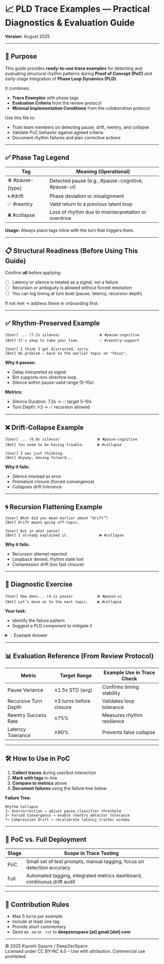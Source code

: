 # 📈 PLD Trace Examples — Practical Diagnostics & Evaluation Guide
**Version:** August 2025

---

## 🧭 Purpose

This guide provides **ready-to-use trace examples** for detecting and evaluating structural rhythm patterns during **Proof of Concept (PoC)** and early-stage integration of **Phase Loop Dynamics (PLD)**.

It combines:
- **Trace Examples** with phase tags
- **Evaluation Criteria** from the review protocol
- **Minimal Implementation Conditions** from the collaboration protocol

Use this file to:
- Train team members on detecting pause, drift, reentry, and collapse
- Validate PoC behavior against agreed criteria
- Document rhythm failures and plan corrective actions

---

## ✅ Phase Tag Legend

| Tag                  | Meaning (Operational)                          |
|----------------------|------------------------------------------------|
| ⏸️ #pause-[type]     | Detected pause (e.g., #pause-cognitive, #pause-ui) |
| 🌀 #drift             | Phase deviation or misalignment                |
| ✅ #reentry           | Valid return to a previous latent loop         |
| ❌ #collapse          | Loss of rhythm due to misinterpretation or overdrive |

**Usage:** Always place tags inline with the turn that triggers them.

---

## 📋 Structural Readiness (Before Using This Guide)

Confirm **all** before applying:
- [ ] Latency or silence is treated as a signal, not a failure
- [ ] Recursion or ambiguity is allowed without forced resolution
- [ ] You can log timing at turn level (pause, latency, recursion depth)

If not met → address these in onboarding first.

---

## ✅ Rhythm-Preserved Example

```
[User] ... (7.2s silence)                  ⏸️ #pause-cognitive
[Bot] It's okay to take your time.         ✅ #reentry-support

[User] I think I got distracted, sorry.
[Bot] No problem — back to the earlier topic on "focus".
```

**Why it passes:**
- Delay interpreted as signal
- Bot supports non-directive loop
- Silence within pause-valid range (5–10s)

**Metrics:**
- Silence Duration: 7.2s → ✅ target 5–10s
- Turn Depth: ≥3 → ✅ recursion allowed

---

## ❌ Drift-Collapse Example

```
[User] ... (6.8s silence)                 ⏸️ #pause-cognitive
[Bot] You seem to be having trouble.      ❌ #collapse

[User] I was just thinking.
[Bot] Anyway, moving forward...
```

**Why it fails:**
- Silence misread as error
- Premature closure (forced convergence)
- Collapses drift tolerance

---

## 🌀 Recursion Flattening Example

```
[User] What did you mean earlier about “drift”?
[Bot] Drift means going off-topic.

[User] But in what sense?
[Bot] I already explained it.              ❌ #collapse
```

**Why it fails:**
- Recursion attempt rejected
- Loopback denied, rhythm state lost
- Compression drift (too fast closure)

---

## 🧩 Diagnostic Exercise

```
[User] How does... (4.1s pause)           ⏸️ #pause-ui
[Bot] Let’s move on to the next topic.    ❌ #collapse
```

**Your task:**
- Identify the failure pattern
- Suggest a PLD component to mitigate it

<details><summary>💡 Example Answer</summary>

**Pattern:** Premature closure  
**Fix:** Adjust `pause_classifier_bot.py` thresholds in `latency_tracker.py`
</details>

---

## 📊 Evaluation Reference (From Review Protocol)

| Metric                | Target Range           | Example Use in Trace Check |
|-----------------------|------------------------|----------------------------|
| Pause Variance        | ±1.5s STD (avg)        | Confirms timing stability  |
| Recursive Turn Depth  | ≥3 turns before closure| Validates loop tolerance   |
| Reentry Success Rate  | ≥75%                   | Measures rhythm resilience |
| Latency Tolerance     | ≥90%                   | Prevents false collapse    |

---

## 🛠 How to Use in PoC

1. **Collect traces** during user/bot interaction
2. **Mark with tags** in-line
3. **Compare to metrics** above
4. **Document failures** using the failure tree below

**Failure Tree:**
```
Rhythm Collapse
├─ Overcorrection → adjust pause_classifier threshold
├─ Forced Convergence → enable reentry_detector tolerance
└─ Compression Drift → recalibrate latency_tracker window
```

---

## 📌 PoC vs. Full Deployment

| Stage   | Scope in Trace Testing |
|---------|------------------------|
| PoC     | Small set of test prompts, manual tagging, focus on detection accuracy |
| Full    | Automated tagging, integrated metrics dashboard, continuous drift audit |

---

## 🤝 Contribution Rules

- Max 5 turns per example
- Include at least one tag
- Provide short commentary
- Send as `.md` or `.txt` to **deepzenspace [at] gmail [dot] com**

---

© 2025 Kiyoshi Sasano / DeepZenSpace  
Licensed under CC BY-NC 4.0 – Use with attribution. Commercial use prohibited.
